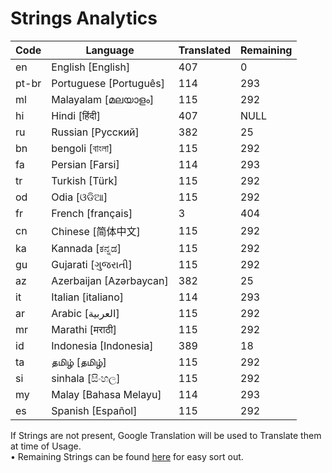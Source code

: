 # Strings Analytics


| Code | Language | Translated | Remaining |
|----|-------|-------|---|
| en | English [English] | 407 | 0 |
| pt-br | Portuguese [Português] | 114 | 293 |
| ml | Malayalam [മലയാളം] | 115 | 292 |
| hi | Hindi [हिंदी] | 407 | NULL |
| ru | Russian [Русский] | 382 | 25 |
| bn | bengoli [বাংলা] | 115 | 292 |
| fa | Persian [Farsi] | 114 | 293 |
| tr | Turkish [Türk] | 115 | 292 |
| od | Odia [ଓଡିଆ] | 115 | 292 |
| fr | French [français] | 3 | 404 |
| cn | Chinese [简体中文] | 115 | 292 |
| ka | Kannada [ಕನ್ನಡ] | 115 | 292 |
| gu | Gujarati [ગુજરાતી] | 115 | 292 |
| az | Azerbaijan [Azərbaycan] | 382 | 25 |
| it | Italian [italiano] | 114 | 293 |
| ar | Arabic [العربية] | 115 | 292 |
| mr | Marathi [मराठी] | 115 | 292 |
| id | Indonesia [Indonesia] | 389 | 18 |
| ta | தமிழ் [தமிழ்] | 115 | 292 |
| si | sinhala [සිංහල] | 115 | 292 |
| my | Malay [Bahasa Melayu] | 114 | 293 |
| es | Spanish [Español] | 115 | 292 |


If Strings are not present, Google Translation will be used to Translate them at time of Usage.
<br>• Remaining Strings can be found [here](./remaining.csv) for easy sort out.